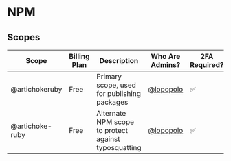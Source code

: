 # NPM

## Scopes

| Scope           | Billing Plan | Description                                          | Who Are Admins? | 2FA Required? |
| --------------- | ------------ | ---------------------------------------------------- | --------------- | ------------- |
| @artichokeruby  | Free         | Primary scope, used for publishing packages          | [@lopopolo]     | ✅            |
| @artichoke-ruby | Free         | Alternate NPM scope to protect against typosquatting | [@lopopolo]     | ✅            |

[@lopopolo]: https://www.npmjs.com/~lopopolo
